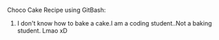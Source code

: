 Choco Cake Recipe using GitBash:

1) I don't know how to bake a cake.I am a coding student..Not a baking student. Lmao xD